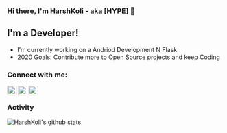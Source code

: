 ### Hi there, I'm HarshKoli - aka [HYPE] 👋

## I'm a  Developer!

- I’m currently working on a Andriod Development N Flask 
- 2020 Goals: Contribute more to Open Source projects and keep Coding

### Connect with me:

[<img align="left" alt="codeSTACKr | Twitter" width="22px" src="https://cdn.jsdelivr.net/npm/simple-icons@v3/icons/twitter.svg" />][twitter]
[<img align="left" alt="codeSTACKr | LinkedIn" width="22px" src="https://cdn.jsdelivr.net/npm/simple-icons@v3/icons/linkedin.svg" />][linkedin]
[<img align="left" alt="codeSTACKr | Instagram" width="22px" src="https://cdn.jsdelivr.net/npm/simple-icons@v3/icons/instagram.svg" />][instagram]

<br />

[twitter]: https://twitter.com/harshkoli997
[instagram]: https://www.instagram.com/harshkoli997/?hl=en
[linkedin]: https://www.linkedin.com/in/harshkoli997/

### Activity

![HarshKoli's github stats](https://github-readme-stats.vercel.app/api?username=harshkoli201&count_private=tru&show_icons=true&hide=contribs,issues)
